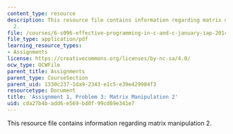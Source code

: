 ```yaml
---
content_type: resource
description: This resource file contains information regarding matrix manipulation
  2.
file: /courses/6-s096-effective-programming-in-c-and-c-january-iap-2014/cda27b4badd6e569bd0f99cd69e341e7_MIT6_S096IAP14_ass1_p3.pdf
file_type: application/pdf
learning_resource_types:
- Assignments
license: https://creativecommons.org/licenses/by-nc-sa/4.0/
ocw_type: OCWFile
parent_title: Assignments
parent_type: CourseSection
parent_uid: 1330c237-1da9-2343-e1c5-e39e429984f3
resourcetype: Document
title: 'Assignment 1, Problem 3: Matrix Manipulation 2'
uid: cda27b4b-add6-e569-bd0f-99cd69e341e7
---
```

This resource file contains information regarding matrix manipulation 2.